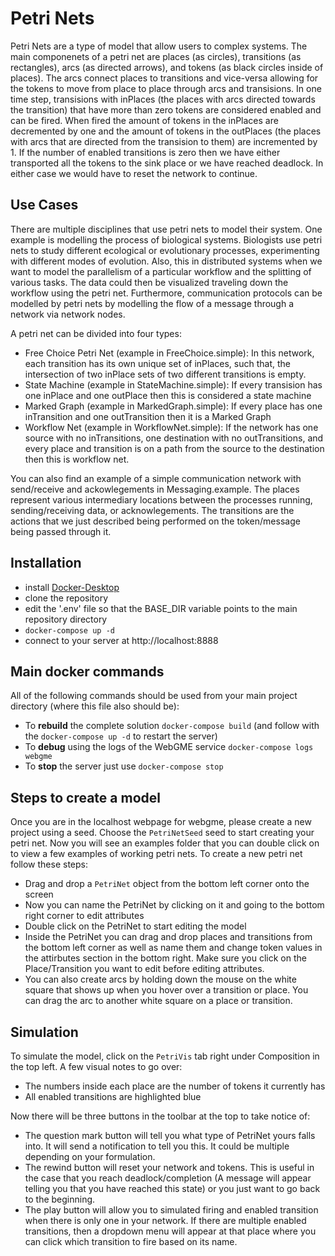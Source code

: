 # Petri Nets
Petri Nets are a type of model that allow users to complex systems. The main componenets of a petri net are places (as circles), transitions (as rectangles), arcs (as directed arrows), and tokens (as black circles inside of places). The arcs connect places to transitions and vice-versa allowing for the tokens to move from place to place through arcs and transisions. In one time step, transisions with inPlaces (the places with arcs directed towards the transition) that have more than zero tokens are considered enabled and can be fired. When fired the amount of tokens in the inPlaces are decremented by one and the amount of tokens in the outPlaces (the places with arcs that are directed from the transision to them) are incremented by 1. If the number of enabled transitions is zero then we have either transported all the tokens to the sink place or we have reached deadlock. In either case we would have to reset the network to continue.

## Use Cases
There are multiple disciplines that use petri nets to model their system. One example is modelling the process of biological systems. Biologists use petri nets to study different ecological or evolutionary processes, experimenting with different modes of evolution. Also, this in distributed systems when we want to model the parallelism of a particular workflow and the splitting of various tasks. The data could then be visualized traveling down the workflow using the petri net. Furthermore, communication protocols can be modelled by petri nets by modelling the flow of a message through a network via network nodes.  

A petri net can be divided into four types:  
- Free Choice Petri Net (example in FreeChoice.simple): In this network, each transition has its own unique set of inPlaces, such that, the intersection of two inPlace sets of two different transitions is empty.
- State Machine (example in StateMachine.simple): If every transision has one inPlace and one outPlace then this is considered a state machine
- Marked Graph (example in MarkedGraph.simple): If every place has one inTransition and one outTransition then it is a Marked Graph
- Workflow Net (example in WorkflowNet.simple): If the network has one source with no inTransitions, one destination with no outTransitions, and every place and transition is on a path from the source to the destination then this is workflow net.

You can also find an example of a simple communication network with send/receive and ackowlegements in Messaging.example. The places represent various intermediary locations between the processes running, sending/receiving data, or acknowlegements. The transitions are the actions that we just described being performed on the token/message being passed through it.

## Installation
- install [Docker-Desktop](https://www.docker.com/products/docker-desktop)
- clone the repository
- edit the '.env' file so that the BASE_DIR variable points to the main repository directory
- `docker-compose up -d`
- connect to your server at http://localhost:8888

## Main docker commands
All of the following commands should be used from your main project directory (where this file also should be):
- To **rebuild** the complete solution `docker-compose build` (and follow with the `docker-compose up -d` to restart the server)
- To **debug** using the logs of the WebGME service `docker-compose logs webgme`
- To **stop** the server just use `docker-compose stop`

## Steps to create a model
Once you are in the localhost webpage for webgme, please create a new project using a seed. Choose the `PetriNetSeed` seed to start creating your petri net. Now you will see an examples folder that you can double click on to view a few examples of working petri nets. To create a new petri net follow these steps:
- Drag and drop a  `PetriNet` object from the bottom left corner onto the screen
- Now you can name the PetriNet by clicking on it and going to the bottom right corner to edit attributes
- Double click on the PetriNet to start editing the model
- Inside the PetriNet you can drag and drop places and transitions from the bottom left corner as well as name them and change token values in the attirbutes section in the bottom right. Make sure you click on the Place/Transition you want to edit before editing attributes.
- You can also create arcs by holding down the mouse on the white square that shows up when you hover over a transition or place. You can drag the arc to another white square on a place or transition.

## Simulation
To simulate the model, click on the `PetriVis` tab right under Composition in the top left. 
A few visual notes to go over:
- The numbers inside each place are the number of tokens it currently has
- All enabled transitions are highlighted blue

Now there will be three buttons in the toolbar at the top to take notice of:
- The question mark button will tell you what type of PetriNet yours falls into. It will send a notification to tell you this. It could be multiple depending on your formulation.
- The rewind button will reset your network and tokens. This is useful in the case that you reach deadlock/completion (A message will appear telling you that you have reached this state) or you just want to go back to the beginning.
- The play button will allow you to simulated firing and enabled transition when there is only one in your network. If there are multiple enabled transitions, then a dropdown menu will appear at that place where you can click which transition to fire based on its name.

